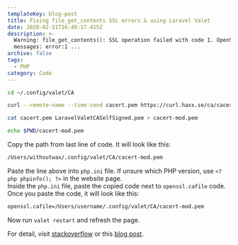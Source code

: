 ```yaml
---
templateKey: blog-post
title: Fixing file_get_contents SSL errors & using Laravel Valet
date: 2020-02-21T16:49:17.415Z
description: >-
  Warning: file_get_contents(): SSL operation failed with code 1. OpenSSL Error
  messages: error:1 ...
archive: false
tags:
  - PHP
category: Code
---
```

```bash
cd ~/.config/valet/CA

curl --remote-name --time-cond cacert.pem https://curl.haxx.se/ca/cacert.pem

cat cacert.pem LaravelValetCASelfSigned.pem > cacert-mod.pem

echo $PWD/cacert-mod.pem
```
Copy the path from last line of code. It will look like this:
```bash
/Users/withoutwax/.config/valet/CA/cacert-mod.pem
```
Paste the line above into `php.ini` file. If unsure which PHP version, use `<?php phpinfo(); ?>` in the website page.  
Inside the `php.ini` file, paste the copied code next to `openssl.cafile` code. Once you paste the code, it will look like this:
```bash
openssl.cafile=/Users/username/.config/valet/CA/cacert-mod.pem
```

Now run `valet restart` and refresh the page. 
 
For detail, visit [stackoverflow](https://stackoverflow.com/a/39807251/8762354) or this [blog post](https://leolutz.com/tag/https-stream-wrapper/).
